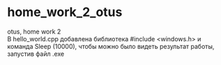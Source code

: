 # home_work_2_otus
otus, home work 2  
В hello_world.cpp добавлена библиотека #include <windows.h> и команда Sleep (10000), чтобы можно было видеть результат работы, запустив файл .exe
